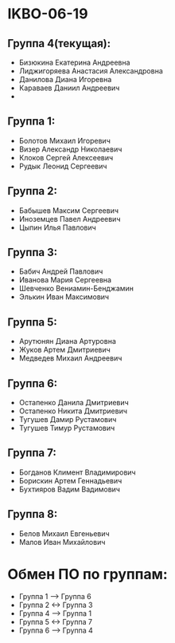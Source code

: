# IKBO-06-19

## Группа 4(текущая):
  - Бизюкина Екатерина Андреевна
  - Лиджигоряева Анастасия Александровна
  - Данилова Диана Игоревна
  - Караваев Даниил Андреевич
  - 
## Группа 1:
  - Болотов Михаил Игоревич
  - Визер Александр Николаевич
  - Клоков Сергей Алексеевич
  - Рудык Леонид Сергеевич

## Группа 2:
  - Бабышев Максим Сергеевич
  - Иноземцев Павел Андреевич
  - Цыпин Илья Павлович

## Группа 3:
  - Бабич Андрей Павлович
  - Иванова Мария Сергеевна
  - Шевченко Вениамин-Бенджамин
  - Элькин Иван Максимович

## Группа 5:
  - Арутюнян Диана Артуровна
  - Жуков Артем Дмитриевич
  - Медведев Михаил Андреевич

## Группа 6:
  - Остапенко Данила Дмитриевич
  - Остапенко Никита Дмитриевич
  - Тугушев Дамир Рустамович
  - Тугушев Тимур Рустамович

## Группа 7:
  - Богданов Климент Владимирович
  - Борискин Артем Геннадьевич
  - Бухтияров Вадим Вадимович

## Группа 8:
  - Белов Михаил Евгеньевич 
  - Малов Иван Михайлович

# Обмен ПО по группам:
- Группа 1 --> Группа 6 
- Группа 2 <-> Группа 3
- Группа 4 --> Группа 1
- Группа 5 <-> Группа 7
- Группа 6 --> Группа 4
